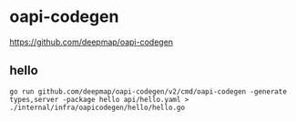 # oapi-codegen
https://github.com/deepmap/oapi-codegen

## hello
```
go run github.com/deepmap/oapi-codegen/v2/cmd/oapi-codegen -generate types,server -package hello api/hello.yaml > ./internal/infra/oapicodegen/hello/hello.go
```